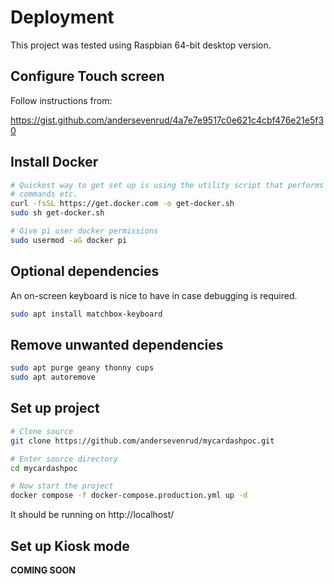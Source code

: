 # Deployment

This project was tested using Raspbian 64-bit desktop version.

## Configure Touch screen

Follow instructions from:

https://gist.github.com/andersevenrud/4a7e7e9517c0e621c4cbf476e21e5f30

## Install Docker

```bash
# Quickest way to get set up is using the utility script that performs apt
# commands etc.
curl -fsSL https://get.docker.com -o get-docker.sh
sudo sh get-docker.sh

# Give pi user docker permissions
sudo usermod -aG docker pi
```

## Optional dependencies

An on-screen keyboard is nice to have in case debugging is required.

```bash
sudo apt install matchbox-keyboard
```

## Remove unwanted dependencies

```bash
sudo apt purge geany thonny cups
sudo apt autoremove
```

## Set up project

```bash
# Clone source
git clone https://github.com/andersevenrud/mycardashpoc.git

# Enter source directory
cd mycardashpoc

# Now start the project
docker compose -f docker-compose.production.yml up -d
```

It should be running on http://localhost/

## Set up Kiosk mode

**COMING SOON**
